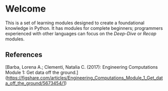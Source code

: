 Welcome
===

This is a set of learning modules designed to create a foundational knowledge in Python.
It has modules for complete beginners; programmers experienced with other languages can focus on the _Deep-Dive_ or
_Recap_ modules.  

References
---
[Barba, Lorena A.; Clementi, Natalia C. (2017): Engineering Computations Module 1: Get data off the ground.] (https://figshare.com/articles/Engineering_Computations_Module_1_Get_data_off_the_ground/5673454/1)

